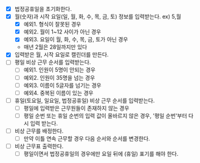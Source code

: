 - [x] 법정공휴일을 초기화한다.
- [x] 월(숫자)과 시작 요일(일, 월, 화, 수, 목, 금, 토) 정보를 입력받는다. ex) 5,월
    - [x] 예외1. 형식이 잘못된 경우
    - [x] 예외2. 월이 1~12 사이가 아닌 경우
    - [x] 예외3. 요일이 월, 화, 수, 목, 금, 토가 아닌 경우
    - 매년 2월은 28일까지만 있다
- [x] 입력받은 월, 시작 요일로 캘린더를 만든다.
- [ ] 평일 비상 근무 순서를 입력받는다.
    - [ ] 예외1. 인원이 5명이 안되는 경우
    - [ ] 예외2. 인원이 35명을 넘는 경우
    - [ ] 예외3. 이름이 5글자를 넘기는 경우
    - [ ] 예외4. 중복된 이름이 있는 경우
- [ ] 휴일(토요일, 일요일, 법정공휴일) 비상 근무 순서를 입력받는다.
    - [ ] 평일에 입력받은 근무원들이 존재하지 않는 경우
    - [ ] 평일 순번 또는 휴일 순번의 입력 값이 올바르지 않은 경우, '평일 순번'부터 다시 입력 받는다.
- [ ] 비상 근무를 배정한다.
    - [ ] 만약 이틀 연속 근무할 경우 다음 순서와 순서를 변경한다.
- [ ] 비상 근무표 출력한다.
    - [ ] 평일이면서 법정공휴일의 경우에만 요일 뒤에 (휴일) 표기를 해야 한다.
